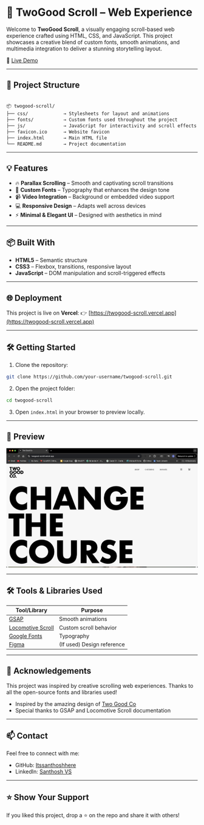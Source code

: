 
# 🌟 TwoGood Scroll – Web Experience

Welcome to **TwoGood Scroll**, a visually engaging scroll-based web experience crafted using HTML, CSS, and JavaScript. This project showcases a creative blend of custom fonts, smooth animations, and multimedia integration to deliver a stunning storytelling layout.

🚀 [Live Demo](https://twogood-scroll.vercel.app/)

---

## 📁 Project Structure

```

📦 twogood-scroll/
├── css/             → Stylesheets for layout and animations
├── fonts/           → Custom fonts used throughout the project
├── js/              → JavaScript for interactivity and scroll effects
├── favicon.ico      → Website favicon
├── index.html       → Main HTML file
└── README.md        → Project documentation

````

---

## 💡 Features

- 🔥 **Parallax Scrolling** – Smooth and captivating scroll transitions
- 🎨 **Custom Fonts** – Typography that enhances the design tone
- 📹 **Video Integration** – Background or embedded video support
- 💻 **Responsive Design** – Adapts well across devices 
- ⚡ **Minimal & Elegant UI** – Designed with aesthetics in mind

---

## 📦 Built With

- **HTML5** – Semantic structure
- **CSS3** – Flexbox, transitions, responsive layout
- **JavaScript** – DOM manipulation and scroll-triggered effects

---

## 🌐 Deployment

This project is live on **Vercel**:
👉 [https://twogood-scroll.vercel.app](https://twogood-scroll.vercel.app)

---

## 🛠️ Getting Started

1. Clone the repository:

```bash
git clone https://github.com/your-username/twogood-scroll.git
````

2. Open the project folder:

```bash
cd twogood-scroll
```

3. Open `index.html` in your browser to preview locally.

---

## 📸 Preview

![Preview](assets/Preview.png)


---

## 🛠️ Tools & Libraries Used

| Tool/Library                                                            | Purpose                    |
| ----------------------------------------------------------------------- | -------------------------- |
| [GSAP](https://greensock.com/gsap/)                                     | Smooth animations          |
| [Locomotive Scroll](https://locomotivemtl.github.io/locomotive-scroll/) | Custom scroll behavior     |
| [Google Fonts](https://fonts.google.com/)                               | Typography                 |
| [Figma](https://figma.com/)                                             | (If used) Design reference |

--- 

## 🙌 Acknowledgements

This project was inspired by creative scrolling web experiences. Thanks to all the open-source fonts and libraries used!

* Inspired by the amazing design of [Two Good Co](https://www.twogood.com.au/)
* Special thanks to GSAP and Locomotive Scroll documentation


---

## 📫 Contact

Feel free to connect with me:

* GitHub: [Itssanthoshhere](https://github.com/Itssanthoshhere)
* LinkedIn: [Santhosh VS](https://www.linkedin.com/in/thesanthoshvs/)

---

## ⭐️ Show Your Support

If you liked this project, drop a ⭐ on the repo and share it with others!

